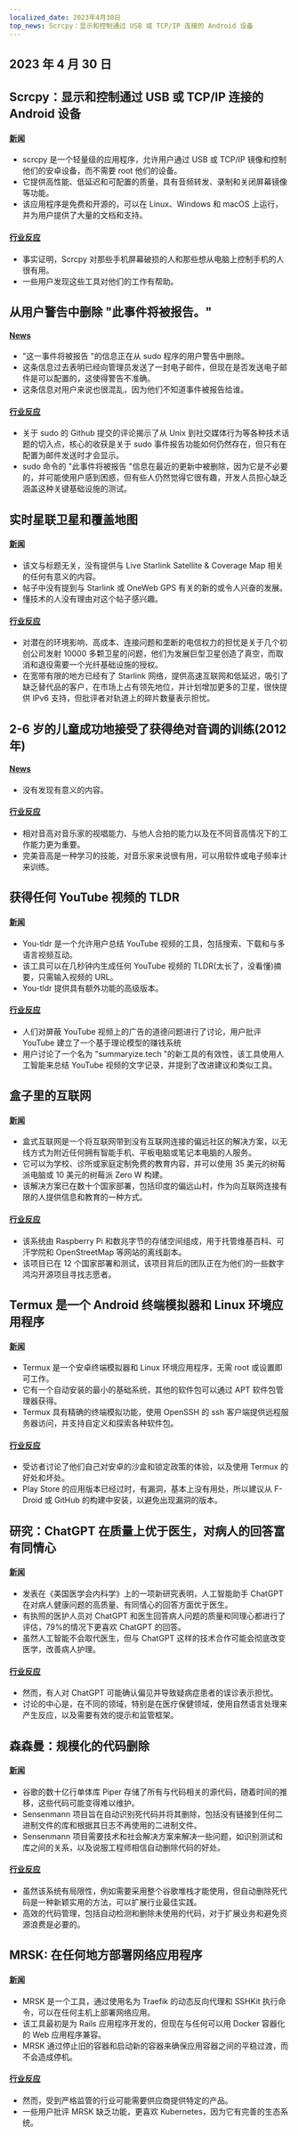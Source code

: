 ```yaml
---
localized_date: 2023年4月30日
top_news: Scrcpy：显示和控制通过 USB 或 TCP/IP 连接的 Android 设备
---
```


## 2023 年 4 月 30 日

## Scrcpy：显示和控制通过 USB 或 TCP/IP 连接的 Android 设备

#### [新闻](https://github.com/Genymobile/scrcpy)

- scrcpy 是一个轻量级的应用程序，允许用户通过 USB 或 TCP/IP 镜像和控制他们的安卓设备，而不需要 root 他们的设备。
- 它提供高性能、低延迟和可配置的质量，具有音频转发、录制和关闭屏幕镜像等功能。
- 该应用程序是免费和开源的，可以在 Linux、Windows 和 macOS 上运行，并为用户提供了大量的文档和支持。

#### [行业反应](http://news.ycombinator.com/item?id=35749366)

- 事实证明，Scrcpy 对那些手机屏幕破损的人和那些想从电脑上控制手机的人很有用。
- 一些用户发现这些工具对他们的工作有帮助。

## 从用户警告中删除 "此事件将被报告。"

#### [News](https://github.com/sudo-project/sudo/commit/6aa320c96a37613663e8de4c275bd6c490466b01)

- "这一事件将被报告 "的信息正在从 sudo 程序的用户警告中删除。
- 这条信息过去表明已经向管理员发送了一封电子邮件，但现在是否发送电子邮件是可以配置的，这使得警告不准确。
- 这条信息对用户来说也很混乱，因为他们不知道事件被报告给谁。

#### [行业反应](http://news.ycombinator.com/item?id=35752237)

- 关于 sudo 的 Github 提交的评论揭示了从 Unix 到社交媒体行为等各种技术话题的切入点，核心的收获是关于 sudo 事件报告功能如何仍然存在，但只有在配置为邮件发送时才会显示。
- sudo 命令的 "此事件将被报告 "信息在最近的更新中被删除，因为它是不必要的，并可能使用户感到困惑，但有些人仍然觉得它很有趣，开发人员担心缺乏涵盖这种关键基础设施的测试。

## 实时星联卫星和覆盖地图

#### [新闻](https://satellitemap.space/)

- 该文与标题无关，没有提供与 Live Starlink Satellite & Coverage Map 相关的任何有意义的内容。
- 帖子中没有提到与 Starlink 或 OneWeb GPS 有关的新的或令人兴奋的发展。
- 懂技术的人没有理由对这个帖子感兴趣。

#### [行业反应](http://news.ycombinator.com/item?id=35749130)

- 对潜在的环境影响、高成本、连接问题和垄断的电信权力的担忧是关于几个初创公司发射 10000 多颗卫星的问题，他们为发展巨型卫星创造了真空，而取消和退役需要一个光纤基础设施的授权。
- 在宽带有限的地方已经有了 Starlink 网络，提供高速互联网和低延迟，吸引了缺乏替代品的客户，在市场上占有领先地位，并计划增加更多的卫星，很快提供 IPv6 支持，但批评者对轨道上的碎片数量表示担忧。

## 2-6 岁的儿童成功地接受了获得绝对音调的训练(2012 年)

#### [News](https://journals.sagepub.com/doi/abs/10.1177/0305735612463948)

- 没有发现有意义的内容。

#### [行业反应](http://news.ycombinator.com/item?id=35753838)

- 相对音高对音乐家的视唱能力、与他人合拍的能力以及在不同音高情况下的工作能力更为重要。
- 完美音高是一种学习的技能，对音乐家来说很有用，可以用软件或电子频率计来训练。

## 获得任何 YouTube 视频的 TLDR

#### [新闻](https://www.you-tldr.com/)

- You-tldr 是一个允许用户总结 YouTube 视频的工具，包括搜索、下载和与多语言视频互动。
- 该工具可以在几秒钟内生成任何 YouTube 视频的 TLDR(太长了，没看懂)摘要，只需输入视频的 URL。
- You-tldr 提供具有额外功能的高级版本。

#### [行业反应](http://news.ycombinator.com/item?id=35754793)

- 人们对屏蔽 YouTube 视频上的广告的道德问题进行了讨论，用户批评 YouTube 建立了一个基于理论模型的赚钱系统
- 用户讨论了一个名为 "summaryize.tech "的新工具的有效性，该工具使用人工智能来总结 YouTube 视频的文字记录，并提到了改进建议和类似工具。

## 盒子里的互联网

#### [新闻](https://internet-in-a-box.org/)

- 盒式互联网是一个将互联网带到没有互联网连接的偏远社区的解决方案，以无线方式为附近任何拥有智能手机、平板电脑或笔记本电脑的人服务。
- 它可以为学校、诊所或家庭定制免费的教育内容，并可以使用 35 美元的树莓派电脑或 10 美元的树莓派 Zero W 构建。
- 该解决方案已在数十个国家部署，包括印度的偏远山村，作为向互联网连接有限的人提供信息和教育的一种方式。

#### [行业反应](http://news.ycombinator.com/item?id=35750165)

- 该系统由 Raspberry Pi 和数兆字节的存储空间组成，用于托管维基百科、可汗学院和 OpenStreetMap 等网站的离线副本。
- 该项目已在 12 个国家部署和测试，该项目背后的团队正在为他们的一些数字鸿沟开源项目寻找志愿者。

## Termux 是一个 Android 终端模拟器和 Linux 环境应用程序

#### [新闻](https://termux.dev/en/)

- Termux 是一个安卓终端模拟器和 Linux 环境应用程序，无需 root 或设置即可工作。
- 它有一个自动安装的最小的基础系统，其他的软件包可以通过 APT 软件包管理器获得。
- Termux 具有精确的终端模拟功能，使用 OpenSSH 的 ssh 客户端提供远程服务器访问，并支持自定义和探索各种软件包。

#### [行业反应](http://news.ycombinator.com/item?id=35752756)

- 受访者讨论了他们自己对安卓的沙盒和锁定政策的体验，以及使用 Termux 的好处和坏处。
- Play Store 的应用版本已经过时，有漏洞，基本上没有用处，所以建议从 F-Droid 或 GitHub 的构建中安装，以避免出现漏洞的版本。

## 研究：ChatGPT 在质量上优于医生，对病人的回答富有同情心

#### [新闻](https://today.ucsd.edu/story/study-finds-chatgpt-outperforms-physicians-in-high-quality-empathetic-answers-to-patient-questions)

- 发表在《美国医学会内科学》上的一项新研究表明，人工智能助手 ChatGPT 在对病人健康问题的高质量、有同情心的回答方面优于医生。
- 有执照的医护人员对 ChatGPT 和医生回答病人问题的质量和同理心都进行了评估，79%的情况下更喜欢 ChatGPT 的回答。
- 虽然人工智能不会取代医生，但与 ChatGPT 这样的技术合作可能会彻底改变医学，改善病人护理。

#### [行业反应](http://news.ycombinator.com/item?id=35751276)

- 然而，有人对 ChatGPT 可能确认偏见并导致疑病症患者的误诊表示担忧。
- 讨论的中心是，在不同的领域，特别是在医疗保健领域，使用自然语言处理来产生反应，以及需要有效的提示和监管框架。

## 森森曼：规模化的代码删除

#### [新闻](https://testing.googleblog.com/2023/04/sensenmann-code-deletion-at-scale.html)

- 谷歌的数十亿行单体库 Piper 存储了所有与代码相关的源代码，随着时间的推移，这些代码可能变得难以维护。
- Sensenmann 项目旨在自动识别死代码并将其删除，包括没有链接到任何二进制文件的库和根据其日志不再使用的二进制文件。
- Sensenmann 项目需要技术和社会解决方案来解决一些问题，如识别测试和库之间的关系，以及说服工程师相信自动删除代码的好处。

#### [行业反应](http://news.ycombinator.com/item?id=35755841)

- 虽然该系统有局限性，例如需要采用整个谷歌堆栈才能使用，但自动删除死代码是一种新颖实用的方法，可以扩展行业最佳实践。
- 高效的代码管理，包括自动检测和删除未使用的代码，对于扩展业务和避免资源浪费是必要的。

## MRSK: 在任何地方部署网络应用程序

#### [新闻](https://mrsk.dev/)

- MRSK 是一个工具，通过使用名为 Traefik 的动态反向代理和 SSHKit 执行命令，可以在任何主机上部署网络应用。
- 该工具最初是为 Rails 应用程序开发的，但现在与任何可以用 Docker 容器化的 Web 应用程序兼容。
- MRSK 通过停止旧的容器和启动新的容器来确保应用容器之间的平稳过渡，而不会造成停机。

#### [行业反应](http://news.ycombinator.com/item?id=35753106)

- 然而，受到严格监管的行业可能需要供应商提供特定的产品。
- 一些用户批评 MRSK 缺乏功能，更喜欢 Kubernetes，因为它有完善的生态系统。


